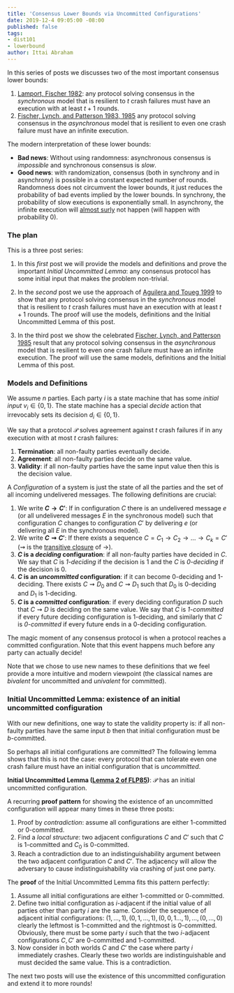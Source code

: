 ```yaml
---
title: 'Consensus Lower Bounds via Uncommitted Configurations'
date: 2019-12-4 09:05:00 -08:00
published: false
tags:
- dist101
- lowerbound
author: Ittai Abraham
---
```



In this series of posts we discusses two of the most important consensus lower bounds:
1. [Lamport, Fischer 1982](https://groups.csail.mit.edu/tds/papers/Lynch/jacm85.pdf): any protocol solving consensus in the *synchronous* model that is resilient to $t$ crash failures must have an execution with at least $t+1$ rounds.
2. [Fischer, Lynch, and Patterson 1983, 1985](https://lamport.azurewebsites.net/pubs/trans.pdf) any protocol solving consensus in the *asynchronous* model that is resilient to even one crash failure must have an infinite execution.

The modern interpretation of these lower bounds:
* **Bad news**: Without using randomness: asynchronous consensus is *impossible* and synchronous consensus is *slow*.
*  **Good news**: with randomization, consensus (both in synchrony and in asynchrony) is possible in a constant expected number of rounds. Randomness does not circumvent the lower bounds, it just reduces the probability of bad events implied by the lower bounds. In synchrony, the probability of slow executions is exponentially small. In asynchrony, the infinite execution will [almost surly](https://en.wikipedia.org/wiki/Almost_surely) not happen (will happen with probability $0$).


### The plan

This is a three post series:
1. In this *first* post we will provide the models and definitions and prove the important *Initial Uncommitted Lemma*: any consensus protocol has some initial input that makes the problem non-trivial.

2. In the *second* post we use the approach of [Aguilera and Toueg 1999](http://citeseerx.ist.psu.edu/viewdoc/download?doi=10.1.1.22.402&rep=rep1&type=pdf) to show that any protocol solving consensus in the *synchronous* model that is resilient to $t$ crash failures must have an execution with at least $t+1$ rounds. The proof will use the models, definitions and the Initial Uncommitted Lemma of this post.

3. In the third post we show the celebrated [Fischer, Lynch, and Patterson 1985](https://lamport.azurewebsites.net/pubs/trans.pdf) result that any protocol solving consensus in the *asynchronous* model that is resilient to even one crash failure must have an infinite execution. The proof will use the same models, definitions and the Initial Lemma of this post.




### Models and Definitions
We assume $n$ parties. Each party $i$ is a  state machine that has some *initial input* $v_i \in \{0,1\}$. The state machine has a special *decide*
 action that irrevocably sets its decision $d_i \in \{0,1\}$.

We say that a protocol $\mathcal{P}$ solves agreement against $t$ crash failures if in any execution with at most $t$ crash failures:
1. **Termination**: all non-faulty parties eventually decide.
2. **Agreement**: all non-faulty parties decide on the same value.
3. **Validity**: if all non-faulty parties have the same input value then this is the decision value.



A *Configuration* of a system is just the state of all the parties and the set of all incoming undelivered messages. The following definitions are crucial:

1. We write **$C \rightarrow C'$**: If in configuration $C$ there is an undelivered message $e$ (or all undelivered messages $E$ in the synchronous model) such that configuration $C$ changes to configuration $C'$ by delivering $e$ (or delivering all $E$ in the synchronous model).
2. We write **$C \rightsquigarrow C'$**: If there exists a sequence $C=C_1 \rightarrow C_2 \rightarrow \dots \rightarrow C_k=C'$ ($\rightsquigarrow$ is the [transitive closure](https://en.wikipedia.org/wiki/Transitive_closure) of $\rightarrow$).
3. **$C$ is a *deciding* configuration**:  if all non-faulty parties have decided in $C$. We say that $C$ is  *1-deciding* if the decision is 1 and the $C$ is *0-deciding* if the decision is 0.
4. **$C$ is an *uncommitted* configuration**:  if it can become 0-deciding and 1-deciding. There exists $C \rightsquigarrow D_0$ and $C \rightsquigarrow D_1$ such that $D_0$ is 0-deciding  and $D_1$ is 1-deciding.
5. **$C$ is a *committed* configuration**: if every deciding configuration $D$ such that $C \rightsquigarrow D$ is deciding on the same value. We say that $C$ is *1-committed* if every future deciding configuration  is 1-deciding, and similarly that $C$ is *0-committed* if every future ends in a 0-deciding configuration.


The magic moment of any consensus protocol is when a protocol reaches a committed configuration. Note that this event happens much before any party can actually decide!


Note that we chose to use new names to these definitions that we feel provide a more intuitive and modern viewpoint (the classical names are *bivalent* for uncommitted and *univalent* for committed).




### Initial Uncommitted Lemma: existence of an  initial uncommitted configuration

With our new definitions, one way to state the validity property is: if all non-faulty parties have the same input $b$ then that initial configuration must be $b$-committed.

So perhaps all initial configurations are committed? The following lemma shows that this is not the case: every protocol that can tolerate even one crash failure must have an  initial  configuration that is *uncommitted*.

**Initial Uncommitted Lemma ([Lemma 2 of FLP85](https://lamport.azurewebsites.net/pubs/trans.pdf))**: $\mathcal{P}$ has an initial uncommitted configuration.

A recurring  **proof pattern** for showing the existence of an uncommitted configuration will appear many times in these three posts:
1. Proof by *contradiction*: assume all configurations are either 1-committed or 0-committed.
2. Find a *local structure*: two adjacent configurations $C$ and $C'$ such that $C$ is 1-committed and $C_0$ is 0-committed.
3. Reach a contradiction due to an indistinguishability argument between the two adjacent configuration $C$ and $C'$. The adjacency will allow  the adversary to cause indistinguishability via crashing of just one party.

The **proof** of the Initial Uncommitted Lemma fits this pattern perfectly:
1. Assume all initial configurations are either 1-committed or 0-committed.
2. Define two initial configuration as $i$-adjacent if the initial value of all parties other than party $i$ are the same. Consider the sequence of adjacent initial configurations: $(1,\dots,1),(0,1,\dots,1),(0,0,1\dots,1),\dots,(0,\dots,0)$ clearly the leftmost is 1-committed and the rightmost is 0-committed. Obviously, there must be some party $i$ such that the two $i$-adjacent configurations $C,C'$ are 0-committed and 1-committed.
3. Now consider in both worlds $C$ and $C'$ the case where party $i$ immediately crashes. Clearly these two worlds are indistinguishable and must decided the same value. This is a contradiction.

The next two posts will use the existence of this uncommitted configuration and extend it to more rounds!
